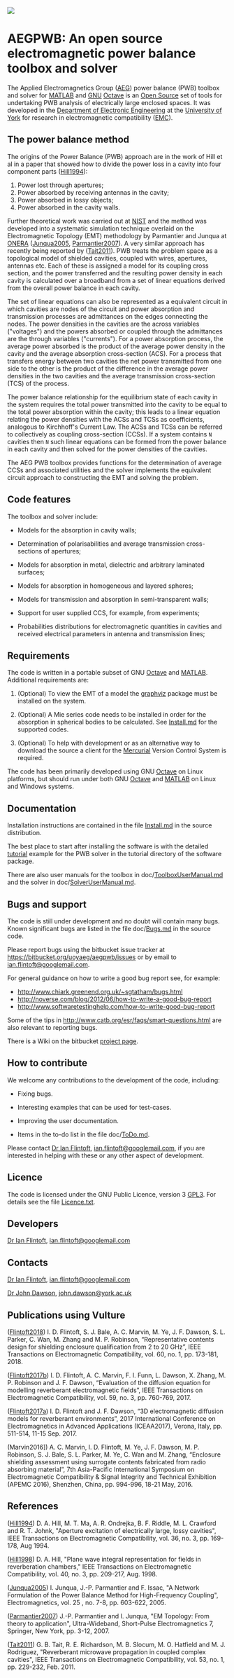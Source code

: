 ![](https://bitbucket.org/uoyaeg/aegpwb/wiki/aegpwb.jpg )

# AEGPWB: An open source electromagnetic power balance toolbox and solver

The Applied Electromagnetics Group ([AEG][]) power balance (PWB) toolbox and 
solver for [MATLAB][] and [GNU][] [Octave][] is an [Open Source][] set of tools for 
undertaking PWB analysis of electrically large enclosed spaces. It was 
developed in the [Department of Electronic Engineering][] at the [University of York][] for 
research in electromagnetic compatibility ([EMC][]).

## The power balance method

The origins of the Power Balance (PWB) approach are in the work of Hill et al in 
a paper that showed how to divide the power loss in a cavity into four component 
parts ([Hill1994][]): 

1. Power lost through apertures; 
2. Power absorbed by receiving antennas in the cavity; 
3. Power absorbed in lossy objects;
4. Power absorbed in the cavity walls.

Further theoretical work was carried out at [NIST][] and the method was 
developed into a systematic simulation technique overlaid on the Electromagnetic 
Topology (EMT) methodology by Parmantier and Junqua at [ONERA][] ([Junqua2005][], 
[Parmantier2007][]). A very similar approach has recently being reported by 
([Tait2011][]). PWB treats the problem space as a topological model of shielded 
cavities, coupled with wires, apertures, antennas etc. Each of these is assigned 
a model for its coupling cross section, and the power transferred and the 
resulting power density in each cavity is calculated over a broadband from a set 
of linear equations derived from the overall power balance in each cavity. 

The set of linear equations can also be represented as a equivalent circuit in 
which cavities are nodes of the circuit and power absorption and transmission 
processes are admittances on the edges connecting the nodes. The power densities 
in the cavities are the across variables ("voltages") and the powers absorbed or 
coupled through the admittances are the through variables ("currents"). For a 
power absorption process, the average power absorbed is the product of the 
average power density in the cavity and the average absorption cross-section 
(ACS). For a process that transfers energy between two cavities the net power 
transmitted from one side to the other is the product of the difference in the 
average power densities in the two cavities and the average transmission 
cross-section (TCS) of the process.

The power balance relationship for the equilibrium state of each cavity in the 
system requires the total power transmitted into the cavity to be equal to the 
total power absorption within the cavity; this leads to a linear equation 
relating the power densities with the ACSs and TCSs as coefficients, analogous 
to Kirchhoff's Current Law. The ACSs and TCSs can be referred to collectively as 
coupling cross-section (CCSs). If a system contains `N` cavities then `N` such 
linear equations can be formed from the power balance in each cavity and then 
solved for the power densities of the cavities. 

The AEG PWB toolbox provides functions for the determination of average CCSs and 
associated utilities and the solver implements the equivalent circuit approach 
to constructing the EMT and solving the problem. 

## Code features

The toolbox and solver include:

* Models for the absorption in cavity walls;

* Determination of polarisabilities and average transmission cross-sections of apertures;

* Models for absorption in metal, dielectric and arbitrary laminated surfaces;

* Models for absorption in homogeneous and layered spheres;

* Models for transmission and absorption in semi-transparent walls;

* Support for user supplied CCS, for example, from experiments;

* Probabilities distributions for electromagnetic quantities in cavities and 
  received electrical parameters in antenna and transmission lines;

## Requirements

The code is written in a portable subset of GNU [Octave][] and [MATLAB][]. 
Additional requirements are:

1. (Optional) To view the EMT of a model the [graphviz][] package must be
   installed on the system.

2. (Optional) A Mie series code needs to be installed in order for the absorption
   in spherical bodies to be calculated. See [Install.md][] for the supported codes.

3. (Optional) To help with development or as an alternative way to download the 
   source a client for the [Mercurial][] Version Control System is required.

The code has been primarily developed using GNU [Octave][] on Linux platforms, 
but should run under both GNU [Octave][] and [MATLAB][] on Linux and Windows 
systems.

## Documentation

Installation instructions are contained in the file [Install.md][] in the source 
distribution.

The best place to start after installing the software is with the detailed 
[tutorial][] example for the PWB solver in the tutorial directory of the 
software package.

There are also user manuals for the toolbox in doc/[ToolboxUserManual.md][] and 
the solver in doc/[SolverUserManual.md][].

## Bugs and support

The code is still under development and no doubt will contain many bugs. Known 
significant bugs are listed in the file doc/[Bugs.md][]  in the source code. 

Please report bugs using the bitbucket issue tracker at 
<https://bitbucket.org/uoyaeg/aegpwb/issues> or by email to 
<ian.flintoft@googlemail.com>.

For general guidance on how to write a good bug report see, for example:

* <http://www.chiark.greenend.org.uk/~sgtatham/bugs.html>
* <http://noverse.com/blog/2012/06/how-to-write-a-good-bug-report>
* <http://www.softwaretestinghelp.com/how-to-write-good-bug-report>

Some of the tips in <http://www.catb.org/esr/faqs/smart-questions.html> are also 
relevant to reporting bugs.

There is a Wiki on the bitbucket [project page](https://bitbucket.org/uoyaeg/aegpwb/wiki/). 

## How to contribute

We welcome any contributions to the development of the code, including:

* Fixing bugs.

* Interesting examples that can be used for test-cases.

* Improving the user documentation.

* Items in the to-do list in the file doc/[ToDo.md][].

Please contact [Dr Ian Flintoft], <ian.flintoft@googlemail.com>, if you are 
interested in helping with these or any other aspect of development.

## Licence

The code is licensed under the GNU Public Licence, version 3 [GPL3][]. For 
details see the file [Licence.txt][].

## Developers

[Dr Ian Flintoft][], <ian.flintoft@googlemail.com>

## Contacts

[Dr Ian Flintoft][], <ian.flintoft@googlemail.com>

[Dr John Dawson][], <john.dawson@york.ac.uk>

## Publications using Vulture

[Flintoft2018]: http://dx.doi.org/10.1109/TEMC.2017.2702595

([Flintoft2018]) I. D. Flintoft, S. J. Bale, A. C. Marvin, M. Ye, J. F. Dawson, 
S. L. Parker, C. Wan, M. Zhang and M. P. Robinson, “Representative contents 
design for shielding enclosure qualification from 2 to 20 GHz”, IEEE 
Transactions on Electromagnetic Compatibility, vol. 60, no. 1, pp. 173-181, 2018.

[Flintoft2017b]: http://dx.doi.org/10.1109/TEMC.2016.2623356

([Flintoft2017b]) I. D. Flintoft, A. C. Marvin, F. I. Funn, L. Dawson, X. Zhang, 
M. P. Robinson and J. F. Dawson, “Evaluation of the diffusion equation for 
modelling reverberant electromagnetic fields”, IEEE Transactions on Electromagnetic 
Compatibility, vol. 59, no. 3, pp. 760-769, 2017.

[Flintoft2017a]: http://dx.doi.org/10.1109/ICEAA.2017.8065293

([Flintoft2017a])	I. D. Flintoft and J. F. Dawson, “3D electromagnetic diffusion 
models for reverberant environments”, 2017 International Conference on Electromagnetics 
in Advanced Applications (ICEAA2017), Verona, Italy, pp. 511-514, 11-15 Sep. 2017.

[Marvin2016]: http://dx.doi.org/10.1109/APEMC.2016.7522926

(Marvin2016])	A. C. Marvin, I. D. Flintoft, M. Ye, J. F. Dawson, M. P. Robinson, 
S. J. Bale, S. L. Parker, M. Ye, C. Wan and M. Zhang, “Enclosure shielding assessment 
using surrogate contents fabricated from radio absorbing material”, 7th Asia-Pacific 
International Symposium on Electromagnetic Compatibility & Signal Integrity and 
Technical Exhibition (APEMC 2016), Shenzhen, China, pp. 994-996, 18-21 May, 2016.

## References

[Hill1994]: http://ieeexplore.ieee.org/xpl/articleDetails.jsp?tp=&arnumber=305461

([Hill1994]) D. A. Hill, M. T. Ma, A. R. Ondrejka, B. F. Riddle, M. L. Crawford 
and R. T. Johnk, "Aperture excitation of electrically large, lossy cavities", 
IEEE Transactions on Electromagnetic Compatibility, vol. 36, no. 3, pp. 169-178, 
Aug 1994.

[Hill1998]: http://ieeexplore.ieee.org/xpl/articleDetails.jsp?tp=&arnumber=709418

([Hill1998]) D. A. Hill, "Plane wave integral representation for fields in 
reverberation chambers," IEEE Transactions on Electromagnetic Compatibility, 
vol. 40, no. 3, pp. 209-217, Aug. 1998.

[Junqua2005]: http://www.tandfonline.com/doi/abs/10.1080/02726340500214845

([Junqua2005]) I. Junqua, J.-P. Parmantier and F. Issac,
"A Network Formulation of the Power Balance Method for High-Frequency Coupling",
Electromagnetics, vol. 25 , no. 7-8, pp. 603-622, 2005.

[Parmantier2007]: http://link.springer.com/chapter/10.1007/978-0-387-37731-5_1

([Parmantier2007]) J.-P. Parmantier and I. Junqua, "EM Topology: From theory to 
application", Ultra-Wideband, Short-Pulse Electromagnetics 7, Springer, New 
York, pp. 3-12, 2007.
    
[Tait2011]: http://ieeexplore.ieee.org/xpl/login.jsp?tp=&arnumber=5491150

([Tait2011]) G. B. Tait, R. E. Richardson, M. B. Slocum, M. O. Hatfield and 
M. J. Rodriguez, "Reverberant microwave propagation in coupled complex cavities", 
IEEE Transactions on Electromagnetic Compatibility, vol. 53, no. 1, pp. 229-232, 
Feb. 2011.


[University of York]: http://www.york.ac.uk
[Department of Electronic Engineering]: https://www.york.ac.uk/electronic-engineering
[AEG]: https://www.york.ac.uk/electronic-engineering/research/communication-technologies/applied-electromagnetics-devices
[Dr Ian Flintoft]: https://idflintoft.bitbucket.io
[Dr John Dawson]: https://www.york.ac.uk/electronic-engineering/staff/john_dawson
[Open Source]: http://opensource.org
[GPL3]: http://www.gnu.org/copyleft/gpl.html
[NIST]: http://www.nist.gov
[ONERA]: http://www.onera.fr/en
[GNU]: https://www.gnu.org/home.en.html
[EMC]: http://www.york.ac.uk/electronics/research/physlayer/appliedem/emc/
[Install.md]: https://bitbucket.org/uoyaeg/aegpwb/src/tip/Install.md
[tutorial]: https://bitbucket.org/uoyaeg/aegpwb/src/tip/tutorial/Tutorial.md
[ToolboxUserManual.md]: https://bitbucket.org/uoyaeg/aegpwb/src/tip/doc/ToolboxUserManual.md
[SolverUserManual.md]: https://bitbucket.org/uoyaeg/aegpwb/src/tip/doc/SolverUserManual.md
[Bugs.md]: https://bitbucket.org/uoyaeg/aegpwb/src/tip/doc/Bugs.md
[ToDo.md]: https://bitbucket.org/uoyaeg/aegpwb/src/tip/doc/ToDo.md
[Licence.txt]: https://bitbucket.org/uoyaeg/aegpwb/src/tip/Licence.txt
[graphviz]: http://www.graphviz.org
[Octave]: http://www.gnu.org/software/octave
[MATLAB]: http://www.mathworks.co.uk/products/matlab
[Mercurial]: https://www.mercurial-scm.org
